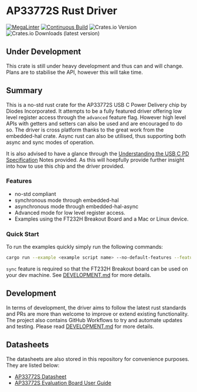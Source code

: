 # AP33772S Rust Driver

[![MegaLinter](https://github.com/ScottGibb/AP33772S-rs/actions/workflows/mega-linter.yaml/badge.svg)](https://github.com/ScottGibb/AP33772S-rs/actions/workflows/mega-linter.yaml)
[![Continuous Build](https://github.com/ScottGibb/AP33772S-rs/actions/workflows/continuous-build.yaml/badge.svg)](https://github.com/ScottGibb/AP33772S-rs/actions/workflows/continuous-build.yaml)
![Crates.io Version](https://img.shields.io/crates/v/AP33772S-rs?color=green)
![Crates.io Downloads (latest version)](https://img.shields.io/crates/dv/ap33772s-rs)

## Under Development

This crate is still under heavy development and thus can and will change. Plans are to stabilise the API, however this will take time.

## Summary

This is a no-std rust crate for the AP33772S USB C Power Delivery chip by Diodes Incorporated. It attempts to be a fully featured driver offering low level register access through the `advanced` feature flag. However high level APIs with getters and setters can also be used and are encouraged to do so. The driver is cross platform thanks to the great work from the embedded-hal crate.  Async rust can also be utilised, thus supporting both async and sync modes of operation.

It is also advised to have a glance through the [Understanding the USB C PD Specification](./docs/understanding-the-usb-c-pd-specification.md) Notes provided. As this will hoepfully provide further insight into how to use this chip and the driver provided.

### Features

- no-std compliant
- synchronous mode through embedded-hal
- asynchronous mode through embedded-hal-async
- Advanced mode for low level register access.
- Examples using the FT232H Breakout Board and a Mac or Linux device.

### Quick Start

To run the examples quickly simply run the following commands:

```bash
cargo run --example <example script name> --no-default-features --features sync
```

`sync` feature is required so that the FT232H Breakout board can be used on your dev machine. See [DEVELOPMENT.md](./DEVELOPMENT.md) for more details.

## Development

In terms of development, the driver aims to follow the latest rust standards and PRs are more than welcome to improve or extend existing functionality. The project also contains GitHub Workflows to try and automate updates and testing. Please read [DEVELOPMENT.md](./DEVELOPMENT.md) for more details.

## Datasheets

The datasheets are also stored in this repository for convenience purposes. They are listed below:

- [AP33772S Datasheet](./docs/AP33772S.pdf)
- [AP33772S Evaluation Board User Guide](./docs/AP33772S-Sink-Controller-EVB-User-Guide.pdf)
